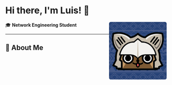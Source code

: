 # Hi there, I'm Luis! 👋

<img src="https://github.com/luismb1411/aboutMe/blob/main/profile.png" width="180" alt="Profile image" align="right" />

🎓 **Network Engineering Student**  

---

## 🚀 About Me

